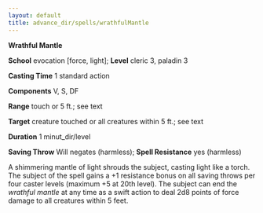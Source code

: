 ```yaml
---
layout: default
title: advance_dir/spells/wrathfulMantle
---
```

 **Wrathful Mantle**

**School** evocation [force, light]; **Level** cleric 3, paladin 3

**Casting Time** 1 standard action

**Components** V, S, DF

**Range** touch or 5 ft.; see text

**Target** creature touched or all creatures within 5 ft.; see text

**Duration** 1 minut_dir/level

**Saving Throw** Will negates (harmless); **Spell Resistance** yes (harmless)

A shimmering mantle of light shrouds the subject, casting light like a torch. The subject of the spell gains a +1 resistance bonus on all saving throws per four caster levels (maximum +5 at 20th level). The subject can end the _wrathful mantle_ at any time as a swift action to deal 2d8 points of force damage to all creatures within 5 feet.

